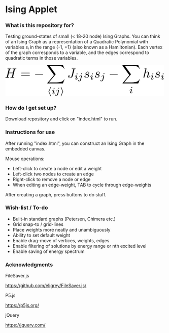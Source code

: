 # Ising Applet #

### What is this repository for? ###

Testing ground-states of small (< 18-20 node) Ising Graphs. You can think of an Ising Graph as a representation of a Quadratic Polynomial with variables sᵢ in the range {-1, +1} (also known as a Hamiltonian). Each vertex of the graph corresponds to a variable, and the edges correspond to quadratic terms in those variables.

<img src="https://github.com/SamTonetto/p5sketches/blob/master/Ising/Hamiltonian.png" alt="drawing" width="500"/>

### How do I get set up? ###

Download repository and click on "index.html" to run.

### Instructions for use ###

After running "index.html", you can construct an Ising Graph in the embedded canvas.

Mouse operations:

- Left-click to create a node or edit a weight
- Left-click two nodes to create an edge
- Right-click to remove a node or edge
- When editing an edge-weight, TAB to cycle through edge-weights

After creating a graph, press buttons to do stuff.

### Wish-list / To-do ###

- Built-in standard graphs (Petersen, Chimera etc.)
- Grid snap-to / grid-lines
- Place weights more neatly and unambiguously
- Ability to set default weight
- Enable drag-move of vertices, weights, edges
- Enable filtering of solutions by energy range or nth excited level
- Enable saving of energy spectrum

### Acknowledgments ###

FileSaver.js

https://github.com/eligrey/FileSaver.js/

P5.js

https://p5js.org/

jQuery

https://jquery.com/
